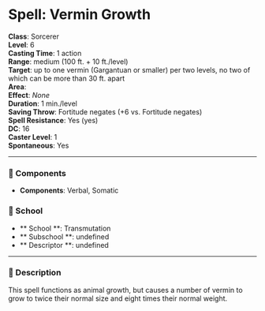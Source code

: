 
# Spell: Vermin Growth
**Class**: Sorcerer  
**Level**: 6  
**Casting Time**: 1 action  
**Range**: medium (100 ft. + 10 ft./level)  
**Target**: up to one vermin (Gargantuan or smaller) per two levels, no two of which can be more than 30 ft. apart  
**Area**:   
**Effect**: _None_  
**Duration**: 1 min./level  
**Saving Throw**: Fortitude negates (+6 vs. Fortitude negates)  
**Spell Resistance**: Yes (yes)  
**DC**: 16  
**Caster Level**: 1  
**Spontaneous**: Yes

---

### 🔮 Components
- **Components**: Verbal, Somatic

### 🏫 School
- ** School **: Transmutation
- ** Subschool **: undefined
- ** Descriptor **: undefined
---

### 📜 Description
This spell functions as animal growth, but causes a number of vermin to grow to twice their normal size and eight times their normal weight.
